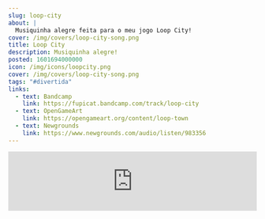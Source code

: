 ```yaml
---
slug: loop-city
about: |
  Musiquinha alegre feita para o meu jogo Loop City!
cover: /img/covers/loop-city-song.png
title: Loop City
description: Musiquinha alegre!
posted: 1601694000000
icon: /img/icons/loopcity.png
cover: /img/covers/loop-city-song.png
tags: "#divertida"
links:
  - text: Bandcamp
    link: https://fupicat.bandcamp.com/track/loop-city
  - text: OpenGameArt
    link: https://opengameart.org/content/loop-town
  - text: Newgrounds
    link: https://www.newgrounds.com/audio/listen/983356
---
```


<iframe style="border: 0; width: 100%; max-width: 700px; margin: auto; height: 120px;" src="https://bandcamp.com/EmbeddedPlayer/track=2420885514/size=large/bgcol=333333/linkcol=ffffff/tracklist=false/artwork=small/transparent=true/" seamless><a href="https://fupicat.bandcamp.com/track/loop-city">Loop City by fupicat</a></iframe>
